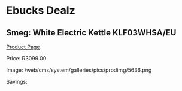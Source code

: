 
# Ebucks Dealz
## Smeg: White Electric Kettle KLF03WHSA/EU
[Product Page](https://www.ebucks.com/web/shop/productSelected.do?prodId=1149086214&catId=704985963)

Price: R3099.00

Image: /web/cms/system/galleries/pics/prodimg/5636.png

Savings: 


	